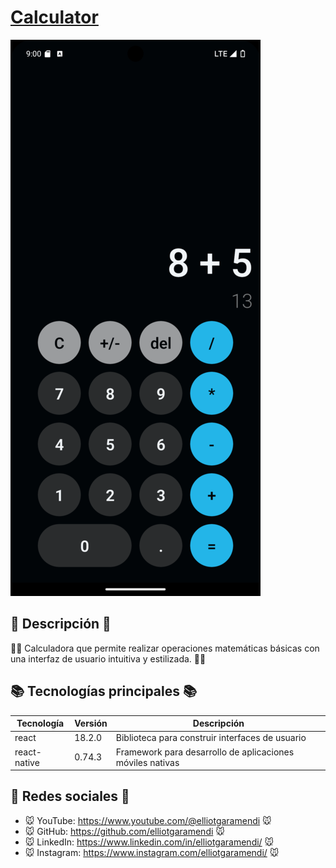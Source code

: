 # [Calculator](https://github.com/elliotgaramendi/devtalles/tree/develop/react-native/04-Calculator)

[![Calculator](./rn-04-Calculator.png)](https://github.com/elliotgaramendi/devtalles/tree/develop/react-native/04-Calculator)

## 📜 Descripción 📜

👨‍💻 Calculadora que permite realizar operaciones matemáticas básicas con una interfaz de usuario intuitiva y estilizada. 👨‍💻

## 📚 Tecnologías principales 📚

| Tecnología   | Versión | Descripción                                               |
| ------------ | ------- | --------------------------------------------------------- |
| react        | 18.2.0  | Biblioteca para construir interfaces de usuario           |
| react-native | 0.74.3  | Framework para desarrollo de aplicaciones móviles nativas |

## 🤗 Redes sociales 🤗

- 🐭 YouTube: https://www.youtube.com/@elliotgaramendi 🐭
- 🐭 GitHub: https://github.com/elliotgaramendi 🐭
- 🐭 LinkedIn: https://www.linkedin.com/in/elliotgaramendi/ 🐭
- 🐭 Instagram: https://www.instagram.com/elliotgaramendi/ 🐭

